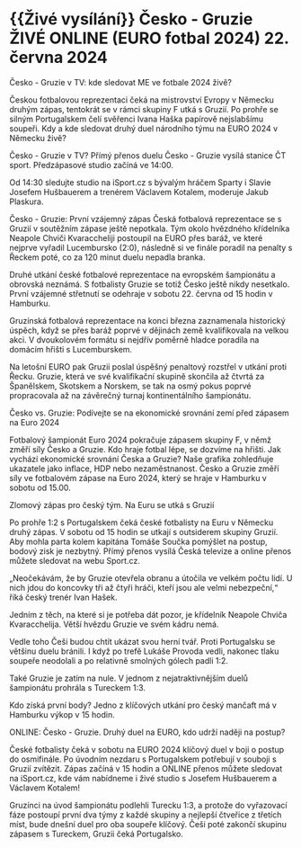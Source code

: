 {{Živé vysílání}} Česko - Gruzie ŽIVÉ ONLINE (EURO fotbal 2024) 22. června 2024
=
Česko - Gruzie v TV: kde sledovat ME ve fotbale 2024 živě?

Českou fotbalovou reprezentaci čeká na mistrovství Evropy v Německu druhým zápas, tentokrát se v rámci skupiny F utká s Gruzií. Po prohře se silným Portugalskem čelí svěřenci Ivana Haška papírově nejslabšímu soupeři. Kdy a kde sledovat druhý duel národního týmu na EURO 2024 v Německu živě?

Česko - Gruzie v TV?
Přímý přenos duelu Česko - Gruzie vysílá stanice ČT sport. Předzápasové studio začíná ve 14:00.

Od 14:30 sledujte studio na iSport.cz s bývalým hráčem Sparty i Slavie Josefem Hušbauerem a trenérem Václavem Kotalem, moderuje Jakub Plaskura.

Česko - Gruzie: První vzájemný zápas
Česká fotbalová reprezentace se s Gruzií v soutěžním zápase ještě nepotkala. Tým okolo hvězdného křídelníka Neapole Chviči Kvaraccheliji postoupil na EURO přes baráž, ve které nejprve vyřadil Lucembursko (2:0), následně si ve finále poradil na penalty s Řeckem poté, co za 120 minut duelu nepadla branka.

Druhé utkání české fotbalové reprezentace na evropském šampionátu a obrovská neznámá. S fotbalisty Gruzie se totiž Česko ještě nikdy nesetkalo. První vzájemné střetnutí se odehraje v sobotu 22. června od 15 hodin v Hamburku.

Gruzínská fotbalová reprezentace na konci března zaznamenala historický úspěch, když se přes baráž poprvé v dějinách země kvalifikovala na velkou akci. V dvoukolovém formátu si nejdřív poměrně hladce poradila na domácím hřišti s Lucemburskem.

Na letošní EURO pak Gruzii poslal úspěšný penaltový rozstřel v utkání proti Řecku. Gruzie, která ve své kvalifikační skupině skončila až čtvrtá za Španělskem, Skotskem a Norskem, se tak na osmý pokus poprvé propracovala až na závěrečný turnaj kontinentálního šampionátu.

Česko vs. Gruzie: Podívejte se na ekonomické srovnání zemí před zápasem na Euro 2024

Fotbalový šampionát Euro 2024 pokračuje zápasem skupiny F, v němž změří síly Česko a Gruzie. Kdo hraje fotbal lépe, se dozvíme na hřišti. Jak vychází ekonomické srovnání Česka a Gruzie? Naše grafika zohledňuje ukazatele jako inflace, HDP nebo nezaměstnanost. Česko a Gruzie změří síly ve fotbalovém zápase na Euro 2024, který se hraje v Hamburku v sobotu od 15.00.

Zlomový zápas pro český tým. Na Euru se utká s Gruzií

Po prohře 1:2 s Portugalskem čeká české fotbalisty na Euru v Německu druhý zápas. V sobotu od 15 hodin se utkají s outsiderem skupiny Gruzií. Aby mohla parta kolem kapitána Tomáše Součka pomýšlet na postup, bodový zisk je nezbytný. Přímý přenos vysílá Česká televize a online přenos můžete sledovat na webu Sport.cz.

„Neočekávám, že by Gruzie otevřela obranu a útočila ve velkém počtu lidí. U nich jdou do koncovky tři až čtyři hráči, kteří jsou ale velmi nebezpeční,“ říká český trenér Ivan Hašek.

Jedním z těch, na které si je potřeba dát pozor, je křídelník Neapole Chviča Kvaracchelija. Větší hvězdu Gruzie ve svém kádru nemá.

Vedle toho Češi budou chtít ukázat svou herní tvář. Proti Portugalsku se většinu duelu bránili. I když po trefě Lukáše Provoda vedli, nakonec tlaku soupeře neodolali a po relativně smolných gólech padli 1:2.

Také Gruzie je zatím na nule. V jednom z nejatraktivnějším duelů šampionátu prohrála s Tureckem 1:3.

Kdo získá první body? Jedno z klíčových utkání pro český mančaft má v Hamburku výkop v 15 hodin.

ONLINE: Česko - Gruzie. Druhý duel na EURO, kdo udrží naději na postup?

České fotbalisty čeká v sobotu na EURO 2024 klíčový duel v boji o postup do osmifinále. Po úvodním nezdaru s Portugalskem potřebují v souboji s Gruzií zvítězit. Zápas začíná v 15 hodin a ONLINE přenos můžete sledovat na iSport.cz, kde vám nabídneme i živé studio s Josefem Hušbauerem a Václavem Kotalem!

Gruzínci na úvod šampionátu podlehli Turecku 1:3, a protože do vyřazovací fáze postoupí první dva týmy z každé skupiny a nejlepší čtveřice z třetích míst, bude dnešní duel pro oba soupeře klíčový. Češi poté zakončí skupinu zápasem s Tureckem, Gruzii čeká Portugalsko.
